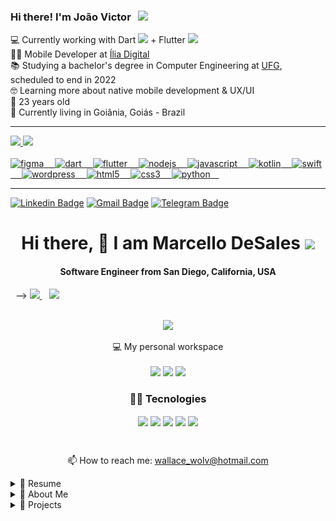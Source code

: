 ### Hi there! I'm João Victor &nbsp;&nbsp;<img src="https://media.giphy.com/media/hvRJCLFzcasrR4ia7z/giphy.gif" width="25px">

💻 Currently working with Dart <img src="https://cdn.jsdelivr.net/gh/devicons/devicon/icons/dart/dart-original.svg" width="15px" /> + Flutter <img src="https://cdn.jsdelivr.net/gh/devicons/devicon/icons/flutter/flutter-original.svg" width="15px"/><br/>
👨‍💻 Mobile Developer at <a href="https://ilia.digital/">Ília Digital</a><br/>
📚 Studying a bachelor's degree in Computer Engineering at <a href="https://www.ufg.br/">UFG</a>, scheduled to end in 2022<br/>
🤓 Learning more about native mobile development & UX/UI<br/>
🎉 23 years old<br/>
📌 Currently living in Goiânia, Goiás - Brazil<br/>

 ---
 
 <div align="left">
  <a href="https://github.com/jvictor-antonucci">
  <img height="180em" src="https://github-readme-stats.vercel.app/api?username=jvictor-antonucci&show_icons=true&theme=dark&include_all_commits=true&count_private=true"/>
  <img height="180em" src="https://github-readme-stats.vercel.app/api/top-langs/?username=jvictor-antonucci&layout=compact&langs_count=8&theme=dark"/>
</div>
  <br/>
 <div>
    <img src="https://cdn.worldvectorlogo.com/logos/figma-1.svg" width="16px" title="figma">&ensp;&ensp;
    <img src="https://img.icons8.com/color/30/000000/dart.png" title="dart">&ensp;&ensp;
    <img src="https://img.icons8.com/fluency/30/000000/flutter.png" title="flutter">&ensp;&ensp;
    <img src="https://img.icons8.com/color/30/000000/nodejs.png" title="nodejs">&ensp;&ensp;
    <img src="https://img.icons8.com/color/30/000000/javascript.png" title="javascript"/>&ensp;&ensp;
    <img src="https://img.icons8.com/color/30/000000/kotlin.png" title="kotlin">&ensp;&ensp;
    <img src="https://img.icons8.com/color/30/000000/swift.png" title="swift">&ensp;&ensp;
    <img src="https://img.icons8.com/color/30/000000/wordpress.png" title="wordpress">&ensp;&ensp;
    <img src="https://image.flaticon.com/icons/png/512/732/732212.png" width="25px" title="html5">&ensp;&ensp;
    <img src="https://img.icons8.com/color/30/000000/css3.png" title="css3"/>&ensp;&ensp;
    <img src="https://img.icons8.com/color/30/000000/python.png" title="python"/>&ensp;&ensp;
</div>
  
 ---
 
 [![Linkedin Badge](https://img.shields.io/badge/-Linkedin-blue?style=rounded-square&logo=Linkedin&logoColor=white&link=https://www.linkedin.com/in/jvictor-antonucci/)](https://www.linkedin.com/in/jvictor-antonucci/)
 [![Gmail Badge](https://img.shields.io/badge/-Gmail-c14438?style=rounded-square&logo=Gmail&logoColor=white&link=mailto:jvictor.antonucci@gmail.com)](mailto:jvictor.antonucci@gmail.com)
 [![Telegram Badge](https://img.shields.io/badge/-@jvictorAntonucci-blue?style=rounded-square&labelColor=blue&logo=telegram&logoColor=white&link=https://t.me/jvictorAntonucci/)](https://t.me/jvictorAntonucci)




<h1 align='center'>
  Hi there, 👋 I am Marcello DeSales
  <img src="https://i.pinimg.com/originals/ce/69/4f/ce694f560636dffcf42ecf40d4f2f962.gif" height="45px">
</h1>

<h4 align='center'>
    Software Engineer from San Diego, California, USA
</h4>



<p align='center'>
  
  </a>&nbsp;&nbsp;-->
  <a  href="https://www.linkedin.com/in/marcello-desales" target="_blank">
    <img src="https://img.shields.io/badge/linkedin-%230077B5.svg?&style=for-the-badge&logo=linkedin&logoColor=white" />
  </a>&nbsp;&nbsp;
  <a href="https://www.instagram.com/marcello.desales/" target="_blank">
    <img src="https://img.shields.io/badge/instagram-%23E4405F.svg?&style=for-the-badge&logo=instagram&logoColor=white" />        
  </a>&nbsp;&nbsp;
  
</p>

<p align='center'>
  <a href="#"><img src="https://github-readme-stats.vercel.app/api?username=marcellodesales&show_icons=true&count_private=true&theme=dark" width="350"></a>
</p>

<p align='center'>
  💻 My personal workspace<br/><br/>
  <img src="https://img.shields.io/badge/MacOS-%230078D6.svg?&style=for-the-badge&logo=apple&logoColor=white" />
  <img src="https://img.shields.io/badge/intel-core%20i7%2006th-%230071C5.svg?&style=for-the-badge&logo=intel&logoColor=white" />
  <img src="https://img.shields.io/badge/RAM-64GB-%230071C5.svg?&style=for-the-badge&logoColor=white" />
<!--   <img src="https://img.shields.io/badge/nvidia-gtx%201650-%2376B900.svg?&style=for-the-badge&logo=nvidia&logoColor=white" /> -->
</p>

<h3 align='center'>
  👨‍💻 Tecnologies
</h3>
<p align='center'>
  <img align="center" src="https://img.shields.io/badge/Flutter-grey?style=for-the-badge&logo=flutter&logoColor=blue" />
  <img align="center" src="https://img.shields.io/badge/React-grey?style=for-the-badge&logo=react&logoColor=61DAFB" />
  <img align="center" src="https://img.shields.io/badge/TypeScript-grey?style=for-the-badge&logo=typescript&logoColor=white" />
  <img align="center" src="https://img.shields.io/badge/Angular-grey?style=for-the-badge&logo=angular&logoColor=red" />
  <img align="center" src="https://img.shields.io/badge/Kotlin-grey?style=for-the-badge&logo=kotlin&logoColor=orange" />
</p>

<br>

<p align='center'>
  📫 How to reach me: <a href='mailto:wallace_wolv@hotmail.com'>wallace_wolv@hotmail.com</a>
</p>

<details>
  <summary>📃 Resume</summary>


## Education

📖 **Analysis and systems development**\
📆 2020 - 2021\
📍 **UNIP Paulista** - São Paulo, Brazil

## Experience
  
🧑💻🔥 **IT Developer JR - Channels PJ**\
📆 2021 - until now\
📍 **STI (Santander Technology and Innovation)** - São Paulo/SP, Brazil

- Development of solutions for PJ channels
- Code maintenance

<img align="left" src="https://img.shields.io/badge/TypeScript-grey?style=for-the-badge&logo=typescript&logoColor=white" />
<img align="left" src="https://img.shields.io/badge/Angular-grey?style=for-the-badge&logo=angular&logoColor=red" />
<br>
<br>
<br>

🧑💻 **Freelance Developer - Personal Projects**\
📆 2019 - until now\
📍 **My House** - São Paulo/SP, Brazil

- Development of solutions with Flutter, React, Angular and Kotlin
  
<img align="left" src="https://img.shields.io/badge/Flutter-grey?style=for-the-badge&logo=flutter&logoColor=blue" />
<img align="left" src="https://img.shields.io/badge/React-grey?style=for-the-badge&logo=react&logoColor=61DAFB" />
<img align="left" src="https://img.shields.io/badge/TypeScript-grey?style=for-the-badge&logo=typescript&logoColor=white" />
<img align="left" src="https://img.shields.io/badge/Angular-grey?style=for-the-badge&logo=angular&logoColor=red" />
<img align="left" src="https://img.shields.io/badge/Kotlin-grey?style=for-the-badge&logo=kotlin&logoColor=orange" />
<br>
<br>
<br>

🧑‍🏭 **CNC Programmer**\
📆 2019 - 2021\
📍 **3R Industry** - São Paulo/SP, Brazil

- Programming through software
- Spreadsheet assembly
- Design of parts
- Responsible for the operation of 2 machines

<br>

🧑‍🏭 **CNC Programmer**\
📆 2019 - 2019\
📍 **Delave Industry** - Diadema/SP, Brazil

- CNC lathe programmer, preparer and operator in the Fanuc and Mach controls (Galaxy 30 and Galaxy 15S)
- Organize machining sequences using auto CAD
- Control of measures and finishes

<br>

🧑‍🏭 **CNC Operator**\
📆 2014 - 2018\
📍 **Globo Industry** - Jambeiro/SP, Brazil

- CNC lathe programmer, preparer and operator
- Assistance in a process optimization system, reducing setup time and increasing production by 50%
- Control of measures and finishes
- Command Mazak, Fanuc, Siemens

<br>

🧑‍🏭 **CNC Turning Machine**\
📆 2011 - 2014\
📍 **MAGAP Industry** - São José dos Campos/SP, Brazil

- Operation of CNC, FANUC, Mach 9 and SIEMENS control machines
- Measurement and finishing control on small and medium sized parts
- Adjustment of parts of ferrous and non-ferrous materials
- Polishing and engraving of serial and non-serial parts
- CNC lathe programmer, preparer and operator
- Organize machining sequences using auto CAD

## Skills

<img align="left" src="https://img.shields.io/badge/Flutter-grey?style=for-the-badge&logo=flutter&logoColor=blue" />
<img align="left" src="https://img.shields.io/badge/React-grey?style=for-the-badge&logo=react&logoColor=61DAFB" />
<img align="left" src="https://img.shields.io/badge/TypeScript-grey?style=for-the-badge&logo=typescript&logoColor=white" />
<img align="left" src="https://img.shields.io/badge/Angular-grey?style=for-the-badge&logo=angular&logoColor=red" />
<img align="left" src="https://img.shields.io/badge/Kotlin-grey?style=for-the-badge&logo=kotlin&logoColor=orange" />
<img align="left" src="https://img.shields.io/badge/firebase-grey?style=for-the-badge&logo=firebase&logoColor=yellow" />

<br>

## SUMMARY OF MY SKILLS
- With a focus on developing projects on the **React Js**, **Node Js**, **Flutter** and **React Native** stack,
- I use these tools for **API's**, make **CRUD's**, deal with componentization and communication between Frontend and Back-end through Context API and Hooks,
- Using the **Next JS** framework, I apply SSG (render pages during build) or SSR (render on each request),
- For mobile development I use **Flutter** and **React Native** for native and high performance applications, with UX-based layouts and easy usability.
- Already with **Api Fake´s**, I perform data manipulation during development for a better rendering of data, without being static,
- All with the use of **Typescript** for better typing of the code, focusing on software quality, responsive layouts and UI.
- For documentation and design of the project I use **Figma** and the entire process of gathering requirements and features.
- As for hosting data in Web development, the relational database **SQLServer** is used, while for mobile development, **Firebase**.
- Desktop applications i use **Flutter** from version 2.0 or **C ++ (C #)**.

<br>

</details>

<details>
  <summary>📃 About Me</summary>

<br>

- Copy my json and execute a run code to know about me ( Javascript file format )
 
``` CSS
const aboutMe = { 
  name: 'Wallace Wesley',
  age: '27',
  education: 'Analysis and systems development at Unip',
  job: 'IT Developer || Mobile Developer || Web Developer',
  company: 'Santander Technology and Innovation',
  skills: [
    'Javascript',
    'Angular',
    'React JS',
    'Node JS',
    'Flutter',
    'Kotlin'
  ],
  hobbys: [
    'Games',
    'Play guitar',
    'Thinking games,'
  ],
  description : 'Fascinated by cryptography and technology, I found in programming a way to demonstrate my creativity.'
};

console.log(aboutMe);

```
</details>

<details>
  <summary>📃 Projects</summary>

<br>
  
_**Move it you**_ - Web application _**(React JS)**_ using pomodoro technique and exercises.
<br>
<p align="left"><img src="./move_it_you.png" height="90px"/></p>
<p>Link to <a href="https://moveityou.vercel.app/" target="_blank">https://moveityou.vercel.app/</a></p>

<br>

_**DtMoney**_ - Web application _**(Next JS)**_ to control finances.
<br>
<p align="left"><img src="./dt_money.png" height="90px"/></p>
<p>Link to <a href="https://dtmoney-beryl.vercel.app/" target="_blank">https://dtmoney-beryl.vercel.app/</a></p>

<br>
</details>
